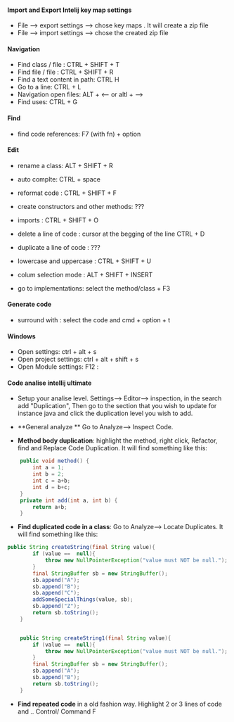 #### Import and Export Intelij key map settings
*  File --> export settings --> chose key maps . It will create a zip file 
*  File --> import settings --> chose  the created zip file 


#### Navigation

*  Find class / file : CTRL + SHIFT + T
*  Find file / file : CTRL + SHIFT + R
*  Find a text content in path: CTRL H
*  Go to a line: CTRL + L 
*  Navigation open files: ALT + <--  or altl + --> 
*  Find uses: CTRL + G

#### Find
* find code references: F7 (with fn) + option 

#### Edit

* rename a class: ALT + SHIFT + R
* auto complte: CTRL + space
* reformat code : CTRL + SHIFT + F
* create constructors and other methods: ???
* imports : CTRL + SHIFT + O 
* delete a line of code : cursor at the begging of the line CTRL + D
* duplicate a line of code : ???

* lowercase and uppercase : CTRL + SHIFT + U
* colum selection mode : ALT + SHIFT + INSERT
* go to implementations: select the method/class + F3

####  Generate code
* surround with : select the code and cmd + option + t 


#### Windows
* Open settings:  ctrl + alt + s
* Open project settings:  ctrl + alt + shift + s
* Open Module settings: F12 :

####  Code analise intellij ultimate 

* Setup your analise level. Settings--> Editor--> inspection, in the search add "Duplication",
  Then go to the section that you wish to update  for instance java  and click the duplication level you wish to add.

* **General analyze ** Go to Analyze--> Inspect Code.

* **Method body duplication**: highlight the method, right click, Refactor, find and Replace Code Duplication. 
It will find something like this:
```java
    public void method() {
        int a = 1;
        int b = 2;
        int c = a+b;
        int d = b+c;
    }
    private int add(int a, int b) {
        return a+b;
    }
```

* **Find duplicated code in a class**: Go to Analyze--> Locate Duplicates.
It will find something like this:
```java
public String createString(final String value){
        if (value ==  null){
            throw new NullPointerException("value must NOT be null.");
        }
        final StringBuffer sb = new StringBuffer();
        sb.append("A");
        sb.append("B");
        sb.append("C");
        addSomeSpecialThings(value, sb);
        sb.append("Z");
        return sb.toString();
    }


    public String createString1(final String value){
        if (value ==  null){
            throw new NullPointerException("value must NOT be null.");
        }
        final StringBuffer sb = new StringBuffer();
        sb.append("A");
        sb.append("B");
        return sb.toString();
    }
``` 
* **Find repeated code** in a old fashion way. Highlight 2 or 3 lines of code and .. Control/ Command F
